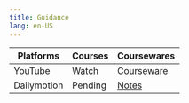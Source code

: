 ```yaml
---
title: Guidance
lang: en-US
---
```


| Platforms | Courses                                                                                      | Coursewares                                                            |
|-----------|----------------------------------------------------------------------------------------------|------------------------------------------------------------------------|
| YouTube   | [Watch](https://www.youtube.com/watch?v=GdXEiVH0U3Q&list=PLm0MFkgiW1JhtOlidq082-d2KiiLvtH7Z) | [Courseware](../../public/math/Basic%20courses/pdf/1%20Courseware.pdf) |
| Dailymotion  | Pending                                                                                      | [Notes](../../public/math/Courses/pdf/Notes.pdf)                       |

